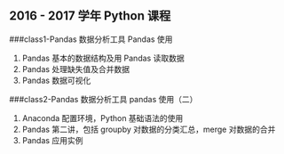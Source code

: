 ## 2016 - 2017 学年 Python 课程

###class1-Pandas
数据分析工具 Pandas 使用
1. Pandas 基本的数据结构及用 Pandas 读取数据
2. Pandas 处理缺失值及合并数据
3. Pandas 数据可视化

###class2-Pandas
数据分析工具 pandas 使用（二）
1. Anaconda 配置环境，Python 基础语法的使用
2. Pandas 第二讲，包括 groupby 对数据的分类汇总，merge 对数据的合并
3. Pandas 应用实例